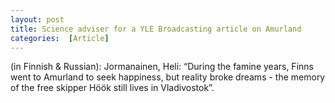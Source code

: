 ```yaml
---
layout: post
title: Science adviser for a YLE Broadcasting article on Amurland
categories:  [Article] 
---
```

(in Finnish & Russian): Jormanainen, Heli: “During the famine years, Finns went to Amurland to seek happiness, but reality broke dreams - the memory of the free skipper Höök still lives in Vladivostok”.
